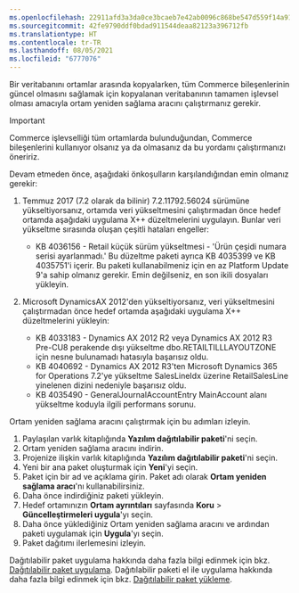 ```yaml
---
ms.openlocfilehash: 22911afd3a3da0ce3bcaeb7e42ab0096c868be547d559f14a91e09d6e6e12c08
ms.sourcegitcommit: 42fe9790ddf0bdad911544deaa82123a396712fb
ms.translationtype: HT
ms.contentlocale: tr-TR
ms.lasthandoff: 08/05/2021
ms.locfileid: "6777076"
---
```

Bir veritabanını ortamlar arasında kopyalarken, tüm Commerce bileşenlerinin güncel olmasını sağlamak için kopyalanan veritabanının tamamen işlevsel olması amacıyla ortam yeniden sağlama aracını çalıştırmanız gerekir.

> [!IMPORTANT]
> Commerce işlevselliği tüm ortamlarda bulunduğundan, Commerce bileşenlerini kullanıyor olsanız ya da olmasanız da bu yordamı çalıştırmanızı öneririz. 

Devam etmeden önce, aşağıdaki önkoşulların karşılandığından emin olmanız gerekir:
1. Temmuz 2017 (7.2 olarak da bilinir) 7.2.11792.56024 sürümüne yükseltiyorsanız, ortamda veri yükseltmesini çalıştırmadan önce hedef ortamda aşağıdaki uygulama X++ düzeltmelerini uygulayın. Bunlar veri yükseltme sırasında oluşan çeşitli hataları engeller:

    - KB 4036156 - Retail küçük sürüm yükseltmesi - 'Ürün çeşidi numara serisi ayarlanmadı.' Bu düzeltme paketi ayrıca KB 4035399 ve KB 4035751'i içerir. Bu paketi kullanabilmeniz için en az Platform Update 9'a sahip olmanız gerekir. Emin değilseniz, en son ikili dosyaları yükleyin.
    
2. Microsoft DynamicsAX 2012'den yükseltiyorsanız, veri yükseltmesini çalıştırmadan önce hedef ortamda aşağıdaki uygulama X++ düzeltmelerini yükleyin:
    - KB 4033183 - Dynamics AX 2012 R2 veya Dynamics AX 2012 R3 Pre-CU8 perakende dışı yükseltme dbo.RETAILTILLLAYOUTZONE için nesne bulunamadı hatasıyla başarısız oldu.
    - KB 4040692 - Dynamics AX 2012 R3'ten Microsoft Dynamics 365 for Operations 7.2'ye yükseltme SalesLineIdx üzerine RetailSalesLine yinelenen dizini nedeniyle başarısız oldu.
    - KB 4035490 - GeneralJournalAccountEntry MainAccount alanı yükseltme koduyla ilgili performans sorunu.


Ortam yeniden sağlama aracını çalıştırmak için bu adımları izleyin.

1. Paylaşılan varlık kitaplığında **Yazılım dağıtılabilir paketi**'ni seçin.
2. Ortam yeniden sağlama aracını indirin.
3. Projenize ilişkin varlık kitaplığında **Yazılım dağıtılabilir paketi**'ni seçin.
4. Yeni bir ana paket oluşturmak için **Yeni**'yi seçin.
5. Paket için bir ad ve açıklama girin. Paket adı olarak **Ortam yeniden sağlama aracı**'nı kullanabilirsiniz.
6. Daha önce indirdiğiniz paketi yükleyin.
7. Hedef ortamınızın **Ortam ayrıntıları** sayfasında **Koru** > **Güncelleştirmeleri uygula**'yı seçin.
8. Daha önce yüklediğiniz Ortam yeniden sağlama aracını ve ardından paketi uygulamak için **Uygula**'yı seçin.
9. Paket dağıtımı ilerlemesini izleyin. 

Dağıtılabilir paket uygulama hakkında daha fazla bilgi edinmek için bkz. [Dağıtılabilir paket uygulama](../deployment/create-apply-deployable-package.md). Dağıtılabilir paketi el ile uygulama hakkında daha fazla bilgi edinmek için bkz. [Dağıtılabilir paket yükleme](../deployment/install-deployable-package.md).
